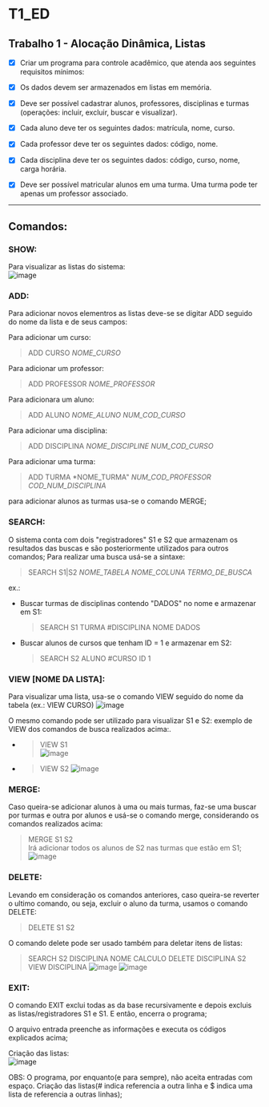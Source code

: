 # T1_ED

## Trabalho 1 - Alocação Dinâmica, Listas

- [x] Criar um programa para controle acadêmico, que atenda aos seguintes requisitos mínimos:

- [x] Os dados devem ser armazenados em listas em memória.

- [x] Deve ser possível cadastrar alunos, professores, disciplinas e turmas (operações: incluir, excluir, buscar e visualizar). 

- [x] Cada aluno deve ter os seguintes dados: matrícula, nome, curso.

- [x] Cada professor deve ter os seguintes dados: código, nome.

- [x] Cada disciplina deve ter os seguintes dados: código, curso, nome, carga horária.

- [x] Deve ser possível matricular alunos em uma turma. Uma turma pode ter apenas um professor associado.

-----------
## Comandos:
### SHOW:
Para visualizar as listas do sistema:  
![image](https://user-images.githubusercontent.com/50972168/201409345-a861b660-a6fe-4be3-96e6-6f6dc6cd8439.png)

### ADD:
Para adicionar novos elementros as listas deve-se se digitar ADD seguido do nome da lista e de seus campos:  

Para adicionar um curso:   
> ADD CURSO *NOME_CURSO*  

Para adicionar um professor:
> ADD PROFESSOR *NOME_PROFESSOR*  

Para adicionara um aluno:  
> ADD ALUNO *NOME_ALUNO* *NUM_COD_CURSO*  

Para adicionar uma disciplina:  
> ADD DISCIPLINA *NOME_DISCIPLINE* *NUM_COD_CURSO*  

Para adicionar uma turma:  
> ADD TURMA *NOME_TURMA" *NUM_COD_PROFESSOR* *COD_NUM_DISCIPLINA*  

para adicionar alunos as turmas usa-se o comando MERGE;

### SEARCH:
O sistema conta com dois "registradores" S1 e S2 que armazenam os resultados das buscas e são posteriormente utilizados para outros comandos;
Para realizar uma busca usá-se a sintaxe:  
> SEARCH S1|S2 *NOME_TABELA* *NOME_COLUNA* *TERMO_DE_BUSCA*

ex.:  
- Buscar turmas de disciplinas contendo "DADOS" no nome e armazenar em S1:  
  >SEARCH S1 TURMA #DISCIPLINA NOME DADOS 
  
- Buscar alunos de cursos que tenham ID = 1 e armazenar em S2:  
  >SEARCH S2 ALUNO #CURSO ID 1
  
  
### VIEW [NOME DA LISTA]:
Para visualizar uma lista, usa-se o comando VIEW seguido do nome da tabela (ex.: VIEW CURSO)
![image](https://user-images.githubusercontent.com/50972168/201408934-757f6f09-6aa3-4883-bd19-18b54460a88c.png)

O mesmo comando pode ser utilizado para visualizar S1 e S2:
exemplo de VIEW dos comandos de busca realizados acima:.
- > VIEW S1  
![image](https://user-images.githubusercontent.com/50972168/201416522-f5ab658e-2b8a-43cf-8485-bbd0884bd51a.png)


- > VIEW S2 
![image](https://user-images.githubusercontent.com/50972168/201416392-c26a1920-d15b-4d9e-828d-3281309a1ade.png)


### MERGE:
Caso queira-se adicionar alunos à uma ou mais turmas, faz-se uma buscar por turmas e outra por alunos e usá-se o comando merge, considerando os comandos realizados acima:  
> MERGE S1 S2  
Irá adicionar todos os alunos de S2 nas turmas que estão em S1;
![image](https://user-images.githubusercontent.com/50972168/201417170-536461ef-7334-4d69-838b-3fbffb22a11b.png)


### DELETE:  
Levando em consideração os comandos anteriores, caso queira-se reverter o ultimo comando, ou seja, excluir o aluno da turma, usamos o comando DELETE:  
> DELETE S1 S2  

O comando delete pode ser usado também para deletar itens de listas:
> SEARCH S2 DISCIPLINA NOME CALCULO
> DELETE DISCIPLINA S2
> VIEW DISCIPLINA
![image](https://user-images.githubusercontent.com/50972168/201421655-73b0e1b1-1e78-462a-8bee-2390ff89e106.png)
![image](https://user-images.githubusercontent.com/50972168/201422433-e1b87e08-4890-4413-a0b9-bfab43922d8e.png)

### EXIT:
O comando EXIT exclui todas as da base recursivamente e depois excluis as listas/registradores S1 e S1. E então, encerra o programa;

O arquivo entrada preenche as informações e executa os códigos explicados acima;

Criação das listas:  
![image](https://user-images.githubusercontent.com/50972168/201425061-091517ed-2074-4f85-9340-ed4bb988c79b.png)


OBS: O programa, por enquanto(e para sempre), não aceita entradas com espaço.
Criação das listas(# indica referencia a outra linha e $ indica uma lista de referencia a outras linhas);

  
